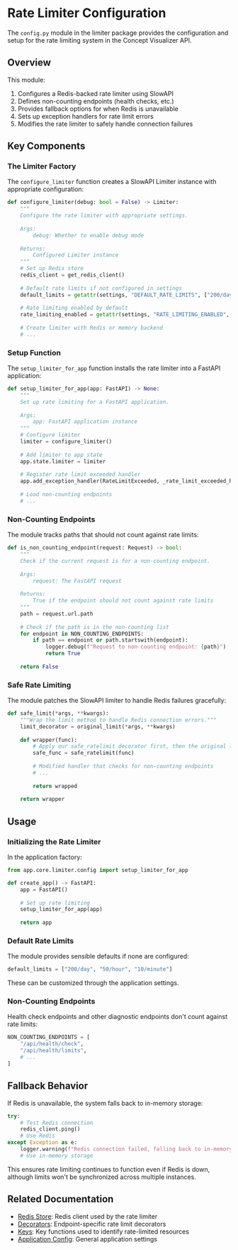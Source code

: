 # Rate Limiter Configuration

The `config.py` module in the limiter package provides the configuration and setup for the rate limiting system in the Concept Visualizer API.

## Overview

This module:
1. Configures a Redis-backed rate limiter using SlowAPI
2. Defines non-counting endpoints (health checks, etc.)
3. Provides fallback options for when Redis is unavailable
4. Sets up exception handlers for rate limit errors
5. Modifies the rate limiter to safely handle connection failures

## Key Components

### The Limiter Factory

The `configure_limiter` function creates a SlowAPI Limiter instance with appropriate configuration:

```python
def configure_limiter(debug: bool = False) -> Limiter:
    """
    Configure the rate limiter with appropriate settings.
    
    Args:
        debug: Whether to enable debug mode
        
    Returns:
        Configured Limiter instance
    """
    # Set up Redis store
    redis_client = get_redis_client()
    
    # Default rate limits if not configured in settings
    default_limits = getattr(settings, "DEFAULT_RATE_LIMITS", ["200/day", "50/hour", "10/minute"])
    
    # Rate limiting enabled by default
    rate_limiting_enabled = getattr(settings, "RATE_LIMITING_ENABLED", True)
    
    # Create limiter with Redis or memory backend
    # ...
```

### Setup Function

The `setup_limiter_for_app` function installs the rate limiter into a FastAPI application:

```python
def setup_limiter_for_app(app: FastAPI) -> None:
    """
    Set up rate limiting for a FastAPI application.
    
    Args:
        app: FastAPI application instance
    """
    # Configure limiter
    limiter = configure_limiter()
    
    # Add limiter to app state
    app.state.limiter = limiter
    
    # Register rate limit exceeded handler
    app.add_exception_handler(RateLimitExceeded, _rate_limit_exceeded_handler)
    
    # Load non-counting endpoints
    # ...
```

### Non-Counting Endpoints

The module tracks paths that should not count against rate limits:

```python
def is_non_counting_endpoint(request: Request) -> bool:
    """
    Check if the current request is for a non-counting endpoint.
    
    Args:
        request: The FastAPI request
    
    Returns:
        True if the endpoint should not count against rate limits
    """
    path = request.url.path
    
    # Check if the path is in the non-counting list
    for endpoint in NON_COUNTING_ENDPOINTS:
        if path == endpoint or path.startswith(endpoint):
            logger.debug(f"Request to non-counting endpoint: {path}")
            return True
    
    return False
```

### Safe Rate Limiting

The module patches the SlowAPI limiter to handle Redis failures gracefully:

```python
def safe_limit(*args, **kwargs):
    """Wrap the limit method to handle Redis connection errors."""
    limit_decorator = original_limit(*args, **kwargs)
    
    def wrapper(func):
        # Apply our safe_ratelimit decorator first, then the original limit
        safe_func = safe_ratelimit(func)
        
        # Modified handler that checks for non-counting endpoints
        # ...
        
        return wrapped
        
    return wrapper
```

## Usage

### Initializing the Rate Limiter

In the application factory:

```python
from app.core.limiter.config import setup_limiter_for_app

def create_app() -> FastAPI:
    app = FastAPI()
    
    # Set up rate limiting
    setup_limiter_for_app(app)
    
    return app
```

### Default Rate Limits

The module provides sensible defaults if none are configured:

```python
default_limits = ["200/day", "50/hour", "10/minute"]
```

These can be customized through the application settings.

### Non-Counting Endpoints

Health check endpoints and other diagnostic endpoints don't count against rate limits:

```python
NON_COUNTING_ENDPOINTS = [
    "/api/health/check",
    "/api/health/limits",
    # ...
]
```

## Fallback Behavior

If Redis is unavailable, the system falls back to in-memory storage:

```python
try:
    # Test Redis connection
    redis_client.ping()
    # Use Redis
except Exception as e:
    logger.warning(f"Redis connection failed, falling back to in-memory storage: {str(e)}")
    # Use in-memory storage
```

This ensures rate limiting continues to function even if Redis is down, although limits won't be synchronized across multiple instances.

## Related Documentation

- [Redis Store](redis_store.md): Redis client used by the rate limiter
- [Decorators](decorators.md): Endpoint-specific rate limit decorators 
- [Keys](keys.md): Key functions used to identify rate-limited resources
- [Application Config](../config.md): General application settings 